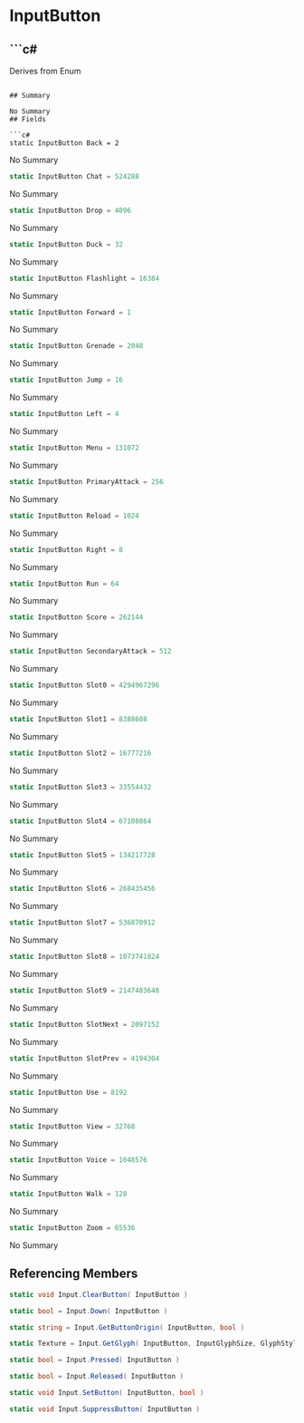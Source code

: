 # InputButton

## ```c#
Derives from Enum
```

## Summary

No Summary
## Fields

```c#
static InputButton Back = 2
```
No Summary
```c#
static InputButton Chat = 524288
```
No Summary
```c#
static InputButton Drop = 4096
```
No Summary
```c#
static InputButton Duck = 32
```
No Summary
```c#
static InputButton Flashlight = 16384
```
No Summary
```c#
static InputButton Forward = 1
```
No Summary
```c#
static InputButton Grenade = 2048
```
No Summary
```c#
static InputButton Jump = 16
```
No Summary
```c#
static InputButton Left = 4
```
No Summary
```c#
static InputButton Menu = 131072
```
No Summary
```c#
static InputButton PrimaryAttack = 256
```
No Summary
```c#
static InputButton Reload = 1024
```
No Summary
```c#
static InputButton Right = 8
```
No Summary
```c#
static InputButton Run = 64
```
No Summary
```c#
static InputButton Score = 262144
```
No Summary
```c#
static InputButton SecondaryAttack = 512
```
No Summary
```c#
static InputButton Slot0 = 4294967296
```
No Summary
```c#
static InputButton Slot1 = 8388608
```
No Summary
```c#
static InputButton Slot2 = 16777216
```
No Summary
```c#
static InputButton Slot3 = 33554432
```
No Summary
```c#
static InputButton Slot4 = 67108864
```
No Summary
```c#
static InputButton Slot5 = 134217728
```
No Summary
```c#
static InputButton Slot6 = 268435456
```
No Summary
```c#
static InputButton Slot7 = 536870912
```
No Summary
```c#
static InputButton Slot8 = 1073741824
```
No Summary
```c#
static InputButton Slot9 = 2147483648
```
No Summary
```c#
static InputButton SlotNext = 2097152
```
No Summary
```c#
static InputButton SlotPrev = 4194304
```
No Summary
```c#
static InputButton Use = 8192
```
No Summary
```c#
static InputButton View = 32768
```
No Summary
```c#
static InputButton Voice = 1048576
```
No Summary
```c#
static InputButton Walk = 128
```
No Summary
```c#
static InputButton Zoom = 65536
```
No Summary
## Referencing Members

```c#
static void Input.ClearButton( InputButton ) 
```
```c#
static bool = Input.Down( InputButton ) 
```
```c#
static string = Input.GetButtonOrigin( InputButton, bool ) 
```
```c#
static Texture = Input.GetGlyph( InputButton, InputGlyphSize, GlyphStyle ) 
```
```c#
static bool = Input.Pressed( InputButton ) 
```
```c#
static bool = Input.Released( InputButton ) 
```
```c#
static void Input.SetButton( InputButton, bool ) 
```
```c#
static void Input.SuppressButton( InputButton ) 
```
